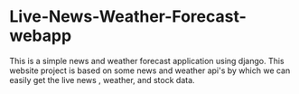 # Live-News-Weather-Forecast-webapp

This is a simple news and weather forecast application using django. This website project is based on some news and weather api's by which we can easily get the live news , weather, and stock data.

